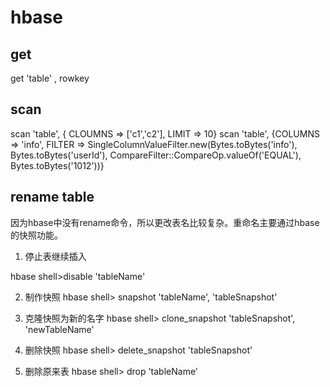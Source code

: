 # hbase
## get
get 'table' , rowkey
## scan
scan 'table', { CLOUMNS => ['c1','c2'], LIMIT => 10}
scan 'table', {COLUMNS => 'info', FILTER => SingleColumnValueFilter.new(Bytes.toBytes('info'), Bytes.toBytes('userId'), CompareFilter::CompareOp.valueOf('EQUAL'), Bytes.toBytes('1012'))}

## rename table
因为hbase中没有rename命令，所以更改表名比较复杂。重命名主要通过hbase的快照功能。

1. 停止表继续插入

hbase shell>disable 'tableName'

2. 制作快照
hbase shell> snapshot 'tableName', 'tableSnapshot'

3. 克隆快照为新的名字
hbase shell> clone_snapshot 'tableSnapshot', 'newTableName'

4. 删除快照
hbase shell> delete_snapshot 'tableSnapshot'

5. 删除原来表
hbase shell> drop 'tableName'
